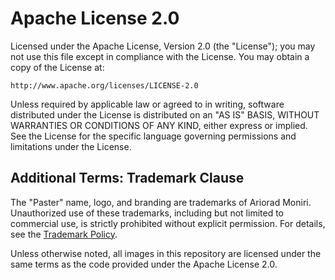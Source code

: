 # Apache License 2.0

Licensed under the Apache License, Version 2.0 (the "License");
you may not use this file except in compliance with the License.
You may obtain a copy of the License at:

    http://www.apache.org/licenses/LICENSE-2.0

Unless required by applicable law or agreed to in writing, software
distributed under the License is distributed on an "AS IS" BASIS,
WITHOUT WARRANTIES OR CONDITIONS OF ANY KIND, either express or implied.
See the License for the specific language governing permissions and
limitations under the License.

## Additional Terms: Trademark Clause

The "Paster" name, logo, and branding are trademarks of Ariorad Moniri. Unauthorized use of these trademarks, including but not limited to commercial use, is strictly prohibited without explicit permission. For details, see the [Trademark Policy](TRADEMARK.md).

Unless otherwise noted, all images in this repository are licensed under the same terms as the code provided under the Apache License 2.0.
